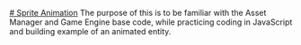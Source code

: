 [# Sprite Animation](https://github.com/arafam/sprite-animation/edit/main)
The purpose of this is to be familiar with the Asset Manager and Game Engine base code, while practicing coding in JavaScript and building example of an animated entity.
